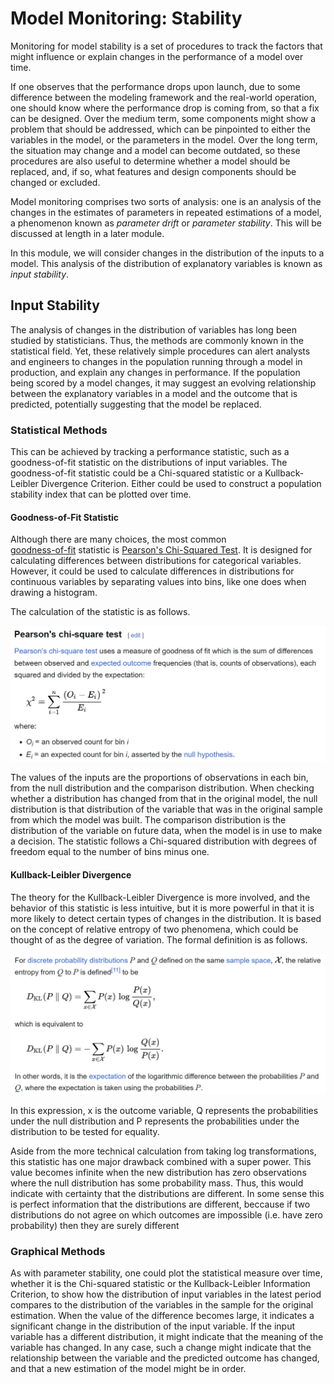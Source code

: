 
# Model Monitoring: Stability

Monitoring for model stability is a set of procedures to track the 
factors that might influence or explain changes in 
the performance of a model over time. 

If one observes that the performance drops upon launch, 
due to some difference between the modeling framework and the real-world operation, 
one should know where the performance drop is coming from, so that a fix can be designed.
Over the medium term, some components might show a problem that should be addressed, 
which can be pinpointed to either the variables in the model, 
or the parameters in the model. 
Over the long term, the situation may change and a model can become outdated,
so these procedures are also useful to determine whether a model should be replaced, 
and, if so, what features and design components should be changed or excluded.


Model monitoring comprises two sorts of analysis:
one is an analysis of the changes in the estimates of parameters 
in repeated estimations of a model, a phenomenon known as *parameter drift*
or  *parameter stability*. 
This will be discussed at length in a later module.


In this module, we will consider changes in the distribution of the inputs
to a model. 
This analysis of the distribution of explanatory variables is known as 
*input stability*.



## Input Stability

The analysis of changes in the distribution of variables has long been studied by statisticians.
Thus, the methods are commonly known in the statistical field. 
Yet, these relatively simple procedures can alert analysts and engineers
to changes in the population running through a model in production, 
and explain any changes in performance. 
If the population being scored by a model changes, 
it may suggest an evolving relationship between the explanatory variables
in a model and the outcome that is predicted, 
potentially suggesting that the model be replaced.

### Statistical Methods

This can be achieved by tracking a performance statistic, 
such as a goodness-of-fit statistic on the distributions of input variables. 
The goodness-of-fit statistic could be a Chi-squared statistic or
a Kullback-Leibler Divergence Criterion. 
Either could be used to construct a population stability index that can be plotted over time. 

#### Goodness-of-Fit Statistic

Although there are many choices, the most common  
[goodness-of-fit](https://en.wikipedia.org/wiki/Goodness_of_fit) statistic is 
[Pearson's Chi-Squared Test](https://en.wikipedia.org/wiki/Pearson%27s_chi-squared_test). 
It is designed for calculating differences between distributions for categorical variables. 
However, it could be used to calculate differences in distributions for continuous
variables by separating values into bins, like one does when drawing a histogram. 

The calculation of the statistic is as follows.

<img src="Images/PearsonGOF.png" width="750"/>

The values of the inputs are the proportions of observations in each bin, 
from the null distribution and the comparison distribution. 
When checking whether a distribution has changed from that in the original model, 
the null distribution is that distribution of the variable that was in the original
sample from which the model was built. 
The comparison distribution is the distribution of the variable on future data, 
when the model is in use to make a decision. 
The statistic follows a Chi-squared distribution with degrees of freedom equal 
to the number of bins minus one. 

#### Kullback-Leibler Divergence

The theory for the Kullback-Leibler Divergence is more involved, 
and the behavior of this statistic is less intuitive, but it is more powerful 
in that it is more likely to detect certain types of changes in the distribution. 
It is based on the concept of relative entropy of two phenomena, 
which could be thought of as the degree of variation. 
The formal definition is as follows.


<img src="Images/KLDformula.png" width="750"/>

In this expression, x is the outcome variable, Q represents the probabilities
under the null distribution and P represents the probabilities
under the distribution to be tested for equality. 

Aside from the more technical calculation from taking log transformations, 
this statistic has one major drawback combined with a super power.
This value becomes infinite when the new distribution has zero observations
where the null distribution has some probability mass. 
Thus, this would indicate with certainty that the distributions are different. 
In some sense this is perfect information that the distributions are different, 
beccause if two distributions do not agree on which outcomes are impossible
(i.e. have zero probability) then they are surely different


### Graphical Methods

As with parameter stability, 
one could plot the statistical measure over time, 
whether it is the Chi-squared statistic or
the Kullback-Leibler Information Criterion, 
to show how the distribution of input variables in the latest period
compares to the distribution of the variables in the sample for the original estimation. 
When the value of the difference becomes large, it indicates a significant change
in the distribution of the input variable. 
If the input variable has a different distribution, it might indicate that the meaning
of the variable has changed.
In any case, such a change might indicate that the relationship between the variable 
and the predicted outcome has changed, 
and that a new estimation of the model might be in order. 



